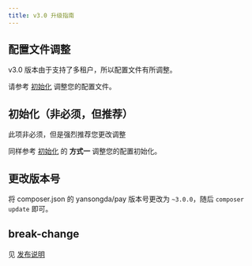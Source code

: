 ```yaml
---
title: v3.0 升级指南
---
```


## 配置文件调整

v3.0 版本由于支持了多租户，所以配置文件有所调整。

请参考 [初始化](/docs/v3/quick-start/init.md) 调整您的配置文件。

## 初始化（非必须，但推荐）

此项非必须，但是强烈推荐您更改调整

同样参考 [初始化](/docs/v3/quick-start/init.md) 的 **方式一** 调整您的配置初始化。

## 更改版本号

将 composer.json 的 yansongda/pay 版本号更改为 `~3.0.0`，随后 `composer update` 即可。

## break-change

见 [发布说明](/docs/v3/overview/versions.md)

